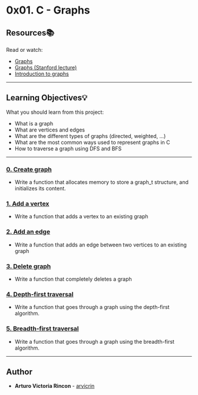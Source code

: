 # 0x01. C - Graphs

## Resources:books:
Read or watch:
* [Graphs](https://intranet.hbtn.io/rltoken/ciABFzJ8lb-3Jxo7MZH1ZQ)
* [Graphs (Stanford lecture)](https://intranet.hbtn.io/rltoken/NO1g82o5GW9Xtkvi6YG-Yg)
* [Introduction to graphs](https://intranet.hbtn.io/rltoken/ZBxeNNgwtzIDZI1PLLdt6Q)

---
## Learning Objectives:bulb:
What you should learn from this project:

* What is a graph
* What are vertices and edges
* What are the different types of graphs (directed, weighted, …)
* What are the most common ways used to represent graphs in C
* How to traverse a graph using DFS and BFS

---

### [0. Create graph](./0-graph_create.c)
* Write a function that allocates memory to store a graph_t structure, and initializes its content.


### [1. Add a vertex](./1-graph_add_vertex.c)
* Write a function that adds a vertex to an existing graph


### [2. Add an edge](./2-graph_add_edge.c)
* Write a function that adds an edge between two vertices to an existing graph


### [3. Delete graph](./3-graph_delete.c)
* Write a function that completely deletes a graph


### [4. Depth-first traversal](./4-depth_first_traverse.c)
* Write a function that goes through a graph using the depth-first algorithm.


### [5. Breadth-first traversal](./5-breadth_first_traverse.c)
* Write a function that goes through a graph using the breadth-first algorithm.

---

## Author
* **Arturo Victoria Rincon** - [arvicrin](https://github.com/arvicrin)